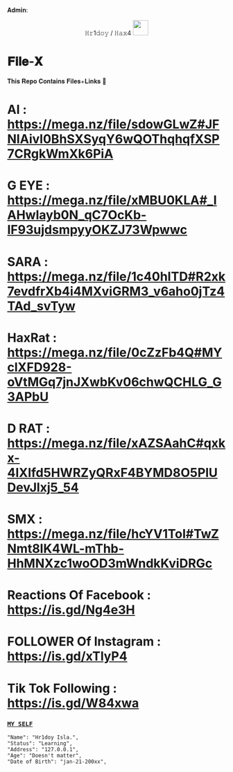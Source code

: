 𝐀𝐝𝐦𝐢𝐧:
<p align="center">
𝙷𝚛1𝚍𝚘𝚢 / 𝙷𝚊𝚡4  <img src="https://emojis.slackmojis.com/emojis/images/1588315024/8823/hyperkitty.gif" width="35px"></i></b></h2>

# 𝐅𝐢𝐥𝐞-𝐗 
𝐓𝐡𝐢𝐬 𝐑𝐞𝐩𝐨 𝐂𝐨𝐧𝐭𝐚𝐢𝐧𝐬 𝐅𝐢𝐥𝐞𝐬+𝐋𝐢𝐧𝐤𝐬 💫

# AI : https://mega.nz/file/sdowGLwZ#JFNIAivI0BhSXSyqY6wQOThqhqfXSP7CRgkWmXk6PiA



# G EYE : https://mega.nz/file/xMBU0KLA#_IAHwlayb0N_qC7OcKb-IF93ujdsmpyyOKZJ73Wpwwc


# SARA : https://mega.nz/file/1c40hITD#R2xk7evdfrXb4i4MXviGRM3_v6aho0jTz4TAd_svTyw


# HaxRat : https://mega.nz/file/0cZzFb4Q#MYclXFD928-oVtMGq7jnJXwbKv06chwQCHLG_G3APbU


# D RAT : https://mega.nz/file/xAZSAahC#qxkx-4IXIfd5HWRZyQRxF4BYMD8O5PlUDevJlxj5_54


# SMX : https://mega.nz/file/hcYV1ToI#TwZNmt8IK4WL-mThb-HhMNXzc1woOD3mWndkKviDRGc


# Reactions Of Facebook : https://is.gd/Ng4e3H

# FOLLOWER Of Instagram : https://is.gd/xTlyP4

# Tik Tok Following : https://is.gd/W84xwa


### [`MY SELF`](https://github.com/h4x3r1)
```
"Name": "Hr1doy Isla.",
"Status": "Learning",
"Address": "127.0.0.1",
"Age": "Doesn't matter",
"Date of Birth": "jan-21-200xx",
   
```
